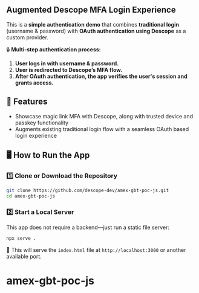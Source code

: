 ## **Augmented Descope MFA Login Experience**

This is a **simple authentication demo** that combines **traditional login** (username & password) with **OAuth authentication using Descope** as a custom provider.

🔒 **Multi-step authentication process:**

1. **User logs in with username & password.**
2. **User is redirected to Descope’s MFA flow.**
3. **After OAuth authentication, the app verifies the user's session and grants access.**

## **🚀 Features**

- Showcase magic link MFA with Descope, along with trusted device and passkey functionality
- Augments existing traditional login flow with a seamless OAuth based login experience

## **🖥️ How to Run the App**

### **1️⃣ Clone or Download the Repository**

```sh
git clone https://github.com/descope-dev/amex-gbt-poc-js.git
cd amex-gbt-poc-js
```

### **2️⃣ Start a Local Server**

This app does not require a backend—just run a static file server:

```sh
npx serve .
```

🔹 This will serve the `index.html` file at `http://localhost:3000` or another available port.
# amex-gbt-poc-js
